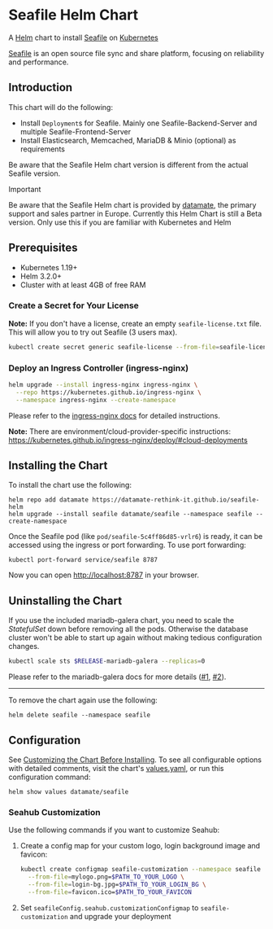 # Seafile Helm Chart

A [Helm](https://helm.sh) chart to install [Seafile](https://seafile.com) on [Kubernetes](https://kubernetes.io)

[Seafile](https://seafile.com/) is an open source file sync and share platform,
focusing on reliability and performance.

## Introduction

This chart will do the following:

- Install `Deployment`s for Seafile. Mainly one Seafile-Backend-Server and multiple Seafile-Frontend-Server
- Install Elasticsearch, Memcached, MariaDB & Minio (optional) as requirements

Be aware that the Seafile Helm chart version is different from the actual Seafile version.

> [!IMPORTANT]  
> Be aware that the Seafile Helm chart is provided by [datamate](https://datamate.org), the primary support and sales partner in Europe.
> Currently this Helm Chart is still a Beta version. Only use this if you are familiar with Kubernetes and Helm

## Prerequisites

- Kubernetes 1.19+
- Helm 3.2.0+
- Cluster with at least 4GB of free RAM

### Create a Secret for Your License

**Note:** If you don't have a license, create an empty `seafile-license.txt` file. This will allow you to try out Seafile (3 users max).

```bash
kubectl create secret generic seafile-license --from-file=seafile-license.txt=$PATH_TO_YOUR_LICENSE_FILE --namespace seafile
```

### Deploy an Ingress Controller (ingress-nginx)

```bash
helm upgrade --install ingress-nginx ingress-nginx \
  --repo https://kubernetes.github.io/ingress-nginx \
  --namespace ingress-nginx --create-namespace
```

Please refer to the [ingress-nginx docs](https://kubernetes.github.io/ingress-nginx/deploy/#quick-start) for detailed instructions.

**Note:** There are environment/cloud-provider-specific instructions: https://kubernetes.github.io/ingress-nginx/deploy/#cloud-deployments

## Installing the Chart

To install the chart use the following:

```console
helm repo add datamate https://datamate-rethink-it.github.io/seafile-helm
helm upgrade --install seafile datamate/seafile --namespace seafile --create-namespace
```

Once the Seafile pod (like `pod/seafile-5c4ff86d85-vrlr6`) is ready, it can be accessed using the ingress or port forwarding.
To use port forwarding:

```console
kubectl port-forward service/seafile 8787
```

Now you can open <http://localhost:8787> in your browser.

## Uninstalling the Chart

If you use the included mariadb-galera chart, you need to scale the _StatefulSet_ down before removing all the pods. Otherwise the database cluster won't be able to start up again without making tedious configuration changes.

```bash
kubectl scale sts $RELEASE-mariadb-galera --replicas=0
```

Please refer to the mariadb-galera docs for more details ([#1](https://artifacthub.io/packages/helm/bitnami/mariadb-galera#uninstalling-the-chart), [#2](https://artifacthub.io/packages/helm/bitnami/mariadb-galera#bootstraping-a-node-other-than-0)).

---

To remove the chart again use the following:

```console
helm delete seafile --namespace seafile
```

## Configuration

See [Customizing the Chart Before Installing](https://helm.sh/docs/intro/using_helm/#customizing-the-chart-before-installing).
To see all configurable options with detailed comments, visit the chart's [values.yaml](./values.yaml), or run this configuration command:

```console
helm show values datamate/seafile
```

### Seahub Customization

Use the following commands if you want to customize Seahub:

1. Create a config map for your custom logo, login background image and favicon:
    ```bash
    kubectl create configmap seafile-customization --namespace seafile \
      --from-file=mylogo.png=$PATH_TO_YOUR_LOGO \
      --from-file=login-bg.jpg=$PATH_TO_YOUR_LOGIN_BG \
      --from-file=favicon.ico=$PATH_TO_YOUR_FAVICON
    ```

2. Set `seafileConfig.seahub.customizationConfigmap` to `seafile-customization` and upgrade your deployment
